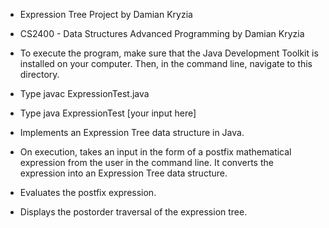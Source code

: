 * Expression Tree Project by Damian Kryzia
* CS2400 - Data Structures Advanced Programming by Damian Kryzia

* To execute the program, make sure that the Java Development Toolkit is installed on your computer. Then, in the command line, navigate to this directory.
* Type javac ExpressionTest.java
* Type java ExpressionTest [your input here]

* Implements an Expression Tree data structure in Java.
* On execution, takes an input in the form of a postfix mathematical expression from the user in the command line. It converts the expression into an Expression Tree data structure.
* Evaluates the postfix expression.
* Displays the postorder traversal of the expression tree.
